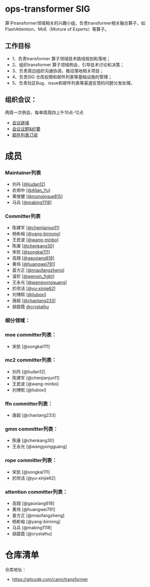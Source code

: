 # ops-transformer SIG
算子transformer领域相关的兴趣小组，负责transformer相关融合算子，如FlashAttention、MoE（Mixture of Experts）等算子。

## 工作目标
- 1、负责transformer 算子领域技术路线规划和落地；
- 2、组织transformer 算子领域例会，引导技术讨论和决策；
- 3、负责周边组织沟通协调，推动落地相关项目；
- 4、负责SIG 仓库权限和邮件列表等基础设施的管理；
- 5、负责社区Bug、issue和邮件列表等渠道反馈的问题分发处理。

## 组织会议：
两周一次例会，每单周周四上午10点-12点
- [会议链接](https://meeting.osinfra.cn/cann/)
- [会议议题&纪要](https://etherpad.meeting.osinfra.cn/p/sig-ops-transformer)
- [邮件列表订阅](https://mailweb.cann.osinfra.cn/mailman3/lists/ops-transformer.cann.osinfra.cn/)

# 成员

### Maintainer列表
- 刘丹 [[@liudan12]](https://gitcode.com/liudan12)
- 俞郑中 [[@Allan_Yu]](https://gitcode.com/Allan_Yu)
- 黄俊健 [[@monologue815]](https://gitcode.com/monologue815)
- 马兵 [[@mabing1118]](https://gitcode.com/mabing1118)


### Committer列表
- 陈建军 [[@chenjianjun11]](https://gitcode.com/chenjianjun11)
- 杨彬榕 [[@yang-binrong]](https://gitcode.com/yang-binrong)
- 王民波 [[@wang-minbo]](https://gitcode.com/wang-minbo)
- 陈康 [[@chenkang30]](https://gitcode.com/chenkang30)
- 宋凯 [[@songkai111]](https://gitcode.com/songkai111)
- 高翔 [[@gaoxiang618]](https://gitcode.com/gaoxiang618)
- 黄伟 [[@huangwei791]](https://gitcode.com/huangwei791)
- 苗方正 [[@miaofangzheng]](https://gitcode.com/miaofangzheng)
- 温忻 [[@wenxin_fight]](https://gitcode.com/wenxin_fight)
- 王永光 [[@wangyongguang]](https://gitcode.com/wangyongguang)
- 於欣洁 [[@yu-xinjie62]](https://gitcode.com/yu-xinjie62)
- 刘博熙 [[@liuboxi]](https://gitcode.com/liuboxi)
- 唐超 [[@chaotang233]](https://gitcode.com/chaotang233)
- 胡碧霞 [@crystalhu](https://gitcode.com/crystalhu)


### 细分领域：
### moe committer列表：
- 宋凯 [@songkai111]

### mc2 committer列表：
- 刘丹 [@liudan12]
- 陈建军 [@chenjianjun11]
- 王民波 [@wang-minbo]
- 刘博熙 [@liuboxi]

### ffn committer列表：
- 唐超 [@chaotang233]

### gmm committer列表：
- 陈康 [@chenkang30]
- 王永光 [@wangyongguang]

### rope committer列表：
- 宋凯 [@songkai111]
- 於欣洁 [@yu-xinjie62] 

### attention committer列表：
- 高翔 [@gaoxiang618]
- 黄伟 [@huangwei791]
- 苗方正 [@miaofangzheng]
- 杨彬榕 [@yang-binrong]
- 马兵 [@mabing1118]
- 胡碧霞 [@crystalhu]

# 仓库清单

仓库地址：
- https://gitcode.com/cann/transformer
